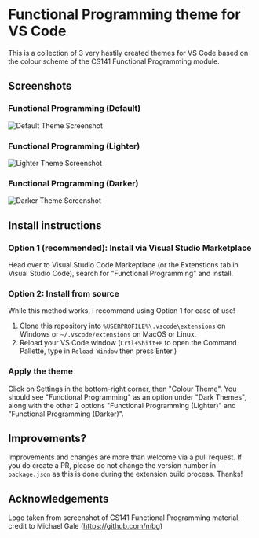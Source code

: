 # Functional Programming theme for VS Code

This is a collection of 3 very hastily created themes for VS Code based on the colour scheme of the CS141 Functional Programming module.

## Screenshots

### Functional Programming (Default)

![Default Theme Screenshot](https://github.com/joshdavies14/vsc-fp-theme/raw/main/screenshot-default.png)

### Functional Programming (Lighter)

![Lighter Theme Screenshot](https://github.com/joshdavies14/vsc-fp-theme/raw/main/screenshot-lighter.png)

### Functional Programming (Darker)

![Darker Theme Screenshot](https://github.com/joshdavies14/vsc-fp-theme/raw/main/screenshot-darker.png)

## Install instructions

### Option 1 (recommended): Install via Visual Studio Marketplace

Head over to Visual Studio Code Markeptlace (or the Extenstions tab in Visual Studio Code), search for "Functional Programming" and install.

### Option 2: Install from source

While this method works, I recommend using Option 1 for ease of use!

1. Clone this repository into `%USERPROFILE%\.vscode\extensions` on Windows or `~/.vscode/extensions` on MacOS or Linux.
2. Reload your VS Code window (`Crtl+Shift+P` to open the Command Pallette, type in `Reload Window` then press Enter.)

### Apply the theme

Click on Settings in the bottom-right corner, then "Colour Theme". You should see "Functional Programming" as an option under "Dark Themes", along with the other 2 options "Functional Programming (Lighter)" and "Functional Programming (Darker)".

## Improvements?

Improvements and changes are more than welcome via a pull request. If you do create a PR, please do not change the version number in `package.json` as this is done during the extension build process. Thanks!

## Acknowledgements

Logo taken from screenshot of CS141 Functional Programming material, credit to Michael Gale (https://github.com/mbg)